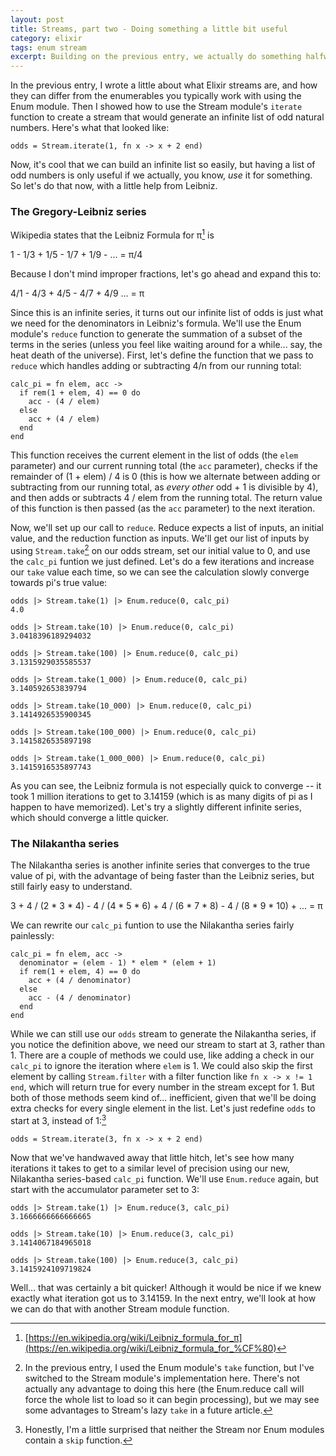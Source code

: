 ```yaml
---
layout: post
title: Streams, part two - Doing something a little bit useful
category: elixir
tags: enum stream
excerpt: Building on the previous entry, we actually do something halfway interesting with our stream of the odd natural numbers.
---
```


In the previous entry, I wrote a little about what Elixir streams are, and how they can differ from the enumerables you typically work with using the Enum module. Then I showed how to use the Stream module's `iterate` function to create a stream that would generate an infinite list of odd natural numbers. Here's what that looked like:

    odds = Stream.iterate(1, fn x -> x + 2 end)

Now, it's cool that we can build an infinite list so easily, but having a list of odd numbers is only useful if we actually, you know, *use* it for something. So let's do that now, with a little help from Leibniz.

### The Gregory-Leibniz series

Wikipedia states that the Leibniz Formula for π[^1] is

1 - 1/3 + 1/5 - 1/7 + 1/9 - ... = π/4

Because I don't mind improper fractions, let's go ahead and expand this to:

4/1 - 4/3 + 4/5 - 4/7 + 4/9 ... = π

Since this is an infinite series, it turns out our infinite list of odds is just what we need for the denominators in Leibniz's formula. We'll use the Enum module's `reduce` function to generate the summation of a subset of the terms in the series (unless you feel like waiting around for a while... say, the heat death of the universe). First, let's define the function that we pass to `reduce` which handles adding or subtracting 4/n from our running total:

    calc_pi = fn elem, acc ->
      if rem(1 + elem, 4) == 0 do
        acc - (4 / elem)
      else
        acc + (4 / elem)
      end
    end

This function receives the current element in the list of odds (the `elem` parameter) and our current running total (the `acc` parameter), checks if the remainder of (1 + elem) / 4 is 0 (this is how we alternate between adding or subtracting from our running total, as *every other* odd + 1 is divisible by 4), and then adds or subtracts 4 / elem from the running total. The return value of this function is then passed (as the `acc` parameter) to the next iteration.

Now, we'll set up our call to `reduce`. Reduce expects a list of inputs, an initial value, and the reduction function as inputs. We'll get our list of inputs by using `Stream.take`[^2] on our odds stream, set our initial value to 0, and use the `calc_pi` funtion we just defined. Let's do a few iterations and increase our `take` value each time, so we can see the calculation slowly converge towards pi's true value:

    odds |> Stream.take(1) |> Enum.reduce(0, calc_pi)
    4.0

    odds |> Stream.take(10) |> Enum.reduce(0, calc_pi)
    3.0418396189294032

    odds |> Stream.take(100) |> Enum.reduce(0, calc_pi)
    3.1315929035585537

    odds |> Stream.take(1_000) |> Enum.reduce(0, calc_pi)
    3.140592653839794

    odds |> Stream.take(10_000) |> Enum.reduce(0, calc_pi)
    3.1414926535900345

    odds |> Stream.take(100_000) |> Enum.reduce(0, calc_pi)
    3.1415826535897198

    odds |> Stream.take(1_000_000) |> Enum.reduce(0, calc_pi)
    3.1415916535897743

As you can see, the Leibniz formula is not especially quick to converge -- it took 1 million iterations to get to 3.14159 (which is as many digits of pi as I happen to have memorized). Let's try a slightly different infinite series, which should converge a little quicker.

### The Nilakantha series

The Nilakantha series is another infinite series that converges to the true value of pi, with the advantage of being faster than the Leibniz series, but still fairly easy to understand.

3 + 4 / (2 * 3 * 4) - 4 / (4 * 5 * 6) + 4 / (6 * 7 * 8) - 4 / (8 * 9 * 10) + ... = π

We can rewrite our `calc_pi` funtion to use the Nilakantha series fairly painlessly:

    calc_pi = fn elem, acc ->
      denominator = (elem - 1) * elem * (elem + 1)
      if rem(1 + elem, 4) == 0 do
        acc + (4 / denominator)
      else
        acc - (4 / denominator)
      end
    end

While we can still use our `odds` stream to generate the Nilakantha series, if you notice the definition above, we need our stream to start at 3, rather than 1. There are a couple of methods we could use, like adding a check in our `calc_pi` to ignore the iteration where `elem` is 1. We could also skip the first element by calling `Stream.filter` with a filter function like `fn x -> x != 1 end`, which will return true for every number in the stream except for 1. But both of those methods seem kind of... inefficient, given that we'll be doing extra checks for every single element in the list. Let's just redefine `odds` to start at 3, instead of 1:[^3]

    odds = Stream.iterate(3, fn x -> x + 2 end)

Now that we've handwaved away that little hitch, let's see how many iterations it takes to get to a similar level of precision using our new, Nilakantha series-based `calc_pi` function. We'll use `Enum.reduce` again, but start with the accumulator parameter set to 3:

    odds |> Stream.take(1) |> Enum.reduce(3, calc_pi)
    3.1666666666666665

    odds |> Stream.take(10) |> Enum.reduce(3, calc_pi)
    3.1414067184965018

    odds |> Stream.take(100) |> Enum.reduce(3, calc_pi)
    3.1415924109719824

Well... that was certainly a bit quicker! Although it would be nice if we knew exactly what iteration got us to 3.14159. In the next entry, we'll look at how we can do that with another Stream module function.

[^1]: [https://en.wikipedia.org/wiki/Leibniz_formula_for_π](https://en.wikipedia.org/wiki/Leibniz_formula_for_%CF%80)

[^2]: In the previous entry, I used the Enum module's `take` function, but I've switched to the Stream module's implementation here. There's not actually any advantage to doing this here (the Enum.reduce call will force the whole list to load so it can begin processing), but we may see some advantages to Stream's lazy `take` in a future article.

[^3]: Honestly, I'm a little surprised that neither the Stream nor Enum modules contain a `skip` function.